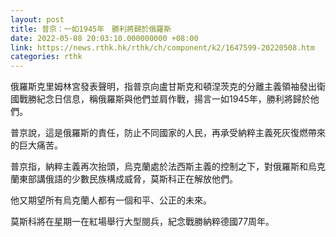 ```yaml
---
layout: post
title: 普京：一如1945年　勝利將歸於俄羅斯
date: 2022-05-08 20:03:10.000000000 +08:00
link: https://news.rthk.hk/rthk/ch/component/k2/1647599-20220508.htm
categories: rthk
---
```


俄羅斯克里姆林宮發表聲明，指普京向盧甘斯克和頓涅茨克的分離主義領袖發出衛國戰勝紀念日信息，稱俄羅斯與他們並肩作戰，揚言一如1945年，勝利將歸於他們。

普京說，這是俄羅斯的責任，防止不同國家的人民，再承受納粹主義死灰復燃帶來的巨大痛苦。

普京指，納粹主義再次抬頭，烏克蘭處於法西斯主義的控制之下，對俄羅斯和烏克蘭東部講俄語的少數民族構成威脅，莫斯科正在解放他們。

他又期望所有烏克蘭人都有一個和平、公正的未來。

莫斯科將在星期一在紅場舉行大型閱兵，紀念戰勝納粹德國77周年。
